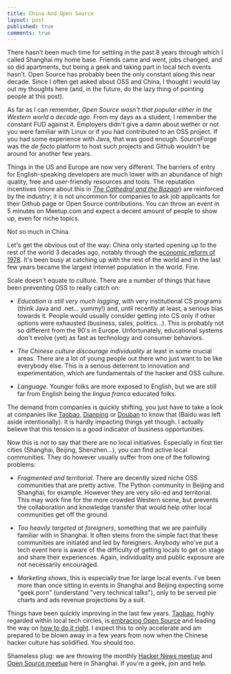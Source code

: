 ```yaml
---
title: China And Open Source
layout: post
published: true
comments: true
---
```


There hasn't been much time for settling in the past 8 years through which I called Shanghai my home base. Friends came and went, jobs changed, and so did apartments, but being a geek and taking part in local tech events hasn't. Open Source has probably been the only constant along this near decade. Since I often get asked about OSS and China, I thought I would lay out my thoughts here (and, in the future, do the lazy thing of pointing people at this post).

As far as I can remember, *Open Source wasn't that popular either in the Western world a decade ago*. From my days as a student, I remember the constant FUD against it. Employers didn't give a damn about wether or not you were familiar with Linux or if you had contributed to an OSS project. If you had some experience with Java, that was good enough. SourceForge was the *de facto* platform to host such projects and Github wouldn't be around for another few years.

Things in the US and Europe are now very different. The barriers of entry for English-speaking developers are much lower with an abundance of high quality, free and user-friendly resources and tools. The reputation incentives (more about this in *[The Cathedral and the Bazaar][1]*) are reinforced by the industry; it is not uncommon for companies to ask job applicants for their Github page or Open Source contributions. You can throw an event in 5 minutes on Meetup.com and expect a decent amount of people to show up, even for niche topics.

Not so much in China.

Let's get the obvious out of the way: China only started opening up to the rest of the world 3 decades ago, notably through the [economic reform of 1978][2]. It's been busy at catching up with the rest of the world and in the last few years became the largest Internet population in the world. Fine.

Scale doesn't equate to culture. There are a number of things that have been preventing OSS to really catch on:

- *Education  is still very much lagging*, with very institutional CS programs (think Java and .net... yummy!) and, until recently at least, a serious bias towards it. People would usually consider getting into CS only if other options were exhausted (business, sales, politics...). This is probably not so different from the 90's in Europe. Unfortunately, educational systems don't evolve (yet) as fast as technology and consumer behaviors.

- *The Chinese culture discourage individuality* at least in some crucial areas. There are a lot of young people out there who just  want to be like everybody else. This is a serious deterrent to innovation and experimentation, which are fundamentals of the hacker and OSS culture.

- *Language*. Younger folks are more exposed to English, but we are still far from English being the *lingua franca* educated folks.

The demand from companies is quickly shifting, you just have to take a look at companies like [Taobao][3], [Dianping][4] or [Douban][5] to know that (Baidu was left aside intentionally). It is hardly impacting things yet though. I actually believe that this tension is a good indicator of business opportunities.

Now this is not to say that there are no local initiatives. Especially in first tier cities (Shanghai, Beijing, Shenzhen...), you can find active local communities. They do however usually suffer from one of the following problems:

- *Fragmented and territorial*. There are decently sized niche OSS communities that are pretty active. The Python community in Beijing and Shanghai, for example. However they are very silo-ed and territorial. This may work fine for the more crowded Western scene, but prevents the collaboration and knowledge transfer that would help other local communities get off the ground.

- *Too heavily targeted at foreigners*, something that we are painfully familiar with in Shanghai. It often stems from the simple fact that these communities are initiated and led by foreigners. Anybody who've put a tech event here is aware of the difficulty of getting locals to get on stage and share their experiences. Again, individuality and public exposure are not necessarily encouraged.

- *Marketing shows*, this is especially true for large local events. I've been more than once sitting in events in Shanghai and Beijing expecting some "geek porn" (understand "very technical talks"), only to be served pie charts and ads revenue projections by a suit.

Things have been quickly improving in the last few years. [Taobao][6], highly regarded within local tech circles, is [embracing Open Source][7] and leading the way on [how to do it right][8]. I expect this to only accelerate and am prepared to be blown away in a few years from now when the Chinese hacker culture has solidified. You should too.

Shameless plug: we are throwing the monthly [Hacker News meetup][9] and [Open Source meetup][10] here in Shanghai. If you're a geek, join and help.


[1]: http://en.wikipedia.org/wiki/The_Cathedral_and_the_Bazaar
[2]: http://en.wikipedia.org/wiki/Chinese_economic_reform
[3]: http://job.taobao.com/
[4]: http://www.dianping.com/aboutus/hr
[5]: http://jobs.douban.com/
[6]: http://taobao.com
[7]: http://code.taobao.org/
[8]: http://tengine.taobao.org/
[9]: http://shanghaihn.org
[10]: http://shanghaios.org
